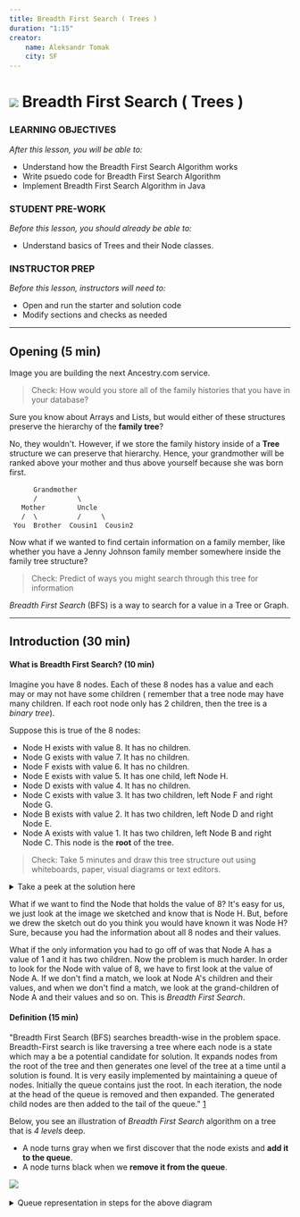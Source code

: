```yaml
---
title: Breadth First Search ( Trees )
duration: "1:15"
creator:
    name: Aleksandr Tomak
    city: SF
---
```



# ![](https://ga-dash.s3.amazonaws.com/production/assets/logo-9f88ae6c9c3871690e33280fcf557f33.png) Breadth First Search ( Trees )


### LEARNING OBJECTIVES
*After this lesson, you will be able to:*
- Understand how the Breadth First Search Algorithm works
- Write psuedo code for Breadth First Search Algorithm
- Implement Breadth First Search Algorithm in Java

### STUDENT PRE-WORK

*Before this lesson, you should already be able to:*
- Understand basics of Trees and their Node classes.


### INSTRUCTOR PREP

*Before this lesson, instructors will need to:*
- Open and run the starter and solution code
- Modify sections and checks as needed

---
<a name="opening"></a>
## Opening (5 min)

Image you are building the next Ancestry.com service. 

> Check: How would you store all of the family histories that you have in your database? 

Sure you know about Arrays and Lists, but would either of these structures preserve the hierarchy of the **family tree**? 

No, they wouldn't. However, if we store the family history inside of a **Tree** structure we can preserve that hierarchy. Hence, your grandmother will be ranked above your mother and thus above yourself because she was born first.
```
      Grandmother
      /          \ 
   Mother        Uncle
   /  \          /     \
 You  Brother  Cousin1  Cousin2
 ```

Now what if we wanted to find certain information on a family member, like whether you have a Jenny Johnson family member somewhere inside the family tree structure?

> Check: Predict of ways you might search through this tree for information

*Breadth First Search* (BFS) is a way to search for a value in a Tree or Graph.

---
<a name="intro"></a>
## Introduction (30 min)

#### What is Breadth First Search? (10 min)

Imagine you have 8 nodes. Each of these 8 nodes has a value and each may or may not have some children ( remember that a tree node may have many children. If each root node only has 2 children, then the tree is a *binary tree*). 

Suppose this is true of the 8 nodes:
- Node H exists with value 8. It has no children.
- Node G exists with value 7. It has no children.
- Node F exists with value 6. It has no children.
- Node E exists with value 5. It has one child, left Node H.
- Node D exists with value 4. It has no children.
- Node C exists with value 3. It has two children, left Node F and right Node G.
- Node B exists with value 2. It has two children, left Node D and right Node E.
- Node A exists with value 1. It has two children, left Node B and right Node C. This node is the **root** of the tree.

> Check: Take 5 minutes and draw this tree structure out using whiteboards, paper, visual diagrams or text editors.

<details>
   <summary>Take a peek at the solution here</summary>
   ![](tree_solution.jpg)   
</details>

What if we want to find the Node that holds the value of 8? It's easy for us, we just look at the image we sketched and know that is Node H. But, before we drew the sketch out do you think you would have known it was Node H? Sure, because you had the information about all 8 nodes and their values. 

What if the only information you had to go off of was that Node A has a value of 1 and it has two children. Now the problem is much harder. In order to look for the Node with value of 8, we have to first look at the value of Node A. If we don't find a match, we look at Node A's children and their values, and when we don't find a match, we look at the grand-children of Node A and their values and so on. This is *Breadth First Search*. 

#### Definition (15 min)

"Breadth First Search (BFS) searches breadth-wise in the problem space. Breadth-First search is like traversing a tree where each node is a state which may a be a potential candidate for solution. It expands nodes from the root of the tree and then generates one level of the tree at a time until a solution is found. It is very easily implemented by maintaining a queue of nodes. Initially the queue contains just the root. In each iteration, the node at the head of the queue is removed and then expanded. The generated child nodes are then added to the tail of the queue." [1](http://intelligence.worldofcomputing.net/ai-search/breadth-first-search.html#.V6kLjpMrJXg)

Below, you see an illustration of *Breadth First Search* algorithm on a tree that is *4 levels* deep.
* A node turns gray when we first discover that the node exists and **add it to the queue**.
* A node turns black when we **remove it from the queue**. 

![](https://camo.githubusercontent.com/2f57e6239884a1a03402912f13c49555dec76d06/68747470733a2f2f75706c6f61642e77696b696d656469612e6f72672f77696b6970656469612f636f6d6d6f6e732f342f34362f416e696d617465645f4246532e676966)

<details>
   <summary>Queue representation in steps for the above diagram</summary>
```java
// Assume that a new queue is created and that `Node a` is provided as the root ( following the above example )
Step 0.  Queue q = new Queue(); // New queue is created before we traverse the tree.
Step 0.  int seekValue = 8;     // Value to find
Step 0.  Node a;                // Provided root 

Step 1.  Status of queue: [ A ] - q.enqueue(a); // Root `Node a` is added to queue. 
Step 2.  Status of queue: [   ] - q.dequeue(); // Remove first element of queue, aka the root node `a`. 
Step 3.  Status of queue: [   ] - Check value of `Node a`, it does not match seekValue of 8. 

Step 4.  Status of queue: [ B ] - q.enqueue(a.leftChild()) // Add left child of node `a` to queue. 
Step 5.  Status of queue: [ B, C ] - q.enqueue(a.rightChild()) // Add right child of node `a` to queue. 
Step 6.  Status of queue: [ C ] - q.dequeue(); // Remove node b from queue so we can check its value. 
Step 7.  Status of queue: [ C ] - Check value of `Node b`, it does not match seekValue of 8. 

Step 8.  Status of queue: [ C, D ] - q.enqueue(b.leftChild()) // Add left child of node `b` to queue. 
Step 9.  Status of queue: [ C, D, E ] - q.enqueue(b.rightChild()) // Add right child of node `b` to queue. 
Step 10. Status of queue: [ D, E ] - q.dequeue(); // Remove node `c` from queue so we can check its value. 
Step 11. Status of queue: [ D, E ] - Check value of `Node c`, it does not match seekValue of 8. 

Step 12. Status of queue: [ D, E, F ] - q.enqueue(c.leftChild()) // Add left child of node `c` to queue. 
Step 13. Status of queue: [ D, E, F, G ] - q.enqueue(c.rightChild()) // Add right child of node `c` to queue. 
Step 14. Status of queue: [ E, F, G ] - q.dequeue(); // Remove node `d` from queue so we can check its value. 
Step 15. Status of queue: [ E, F, G ] - Check value of `Node d`, it does not match seekValue of 8. 

Step 17. Status of queue: [ F, G ] - q.dequeue(); // Node `d` has no children to add. Remove next node `e` from queue. 
Step 18. Status of queue: [ F, G ] - Check value of `Node e`, it does not match seekValue of 8. 

Step 19. Status of queue: [ F, G, H ] - q.enqueue(e.leftChild()) // Add left child of node `e` to queue. 
Step 20. Status of queue: [ F, G, H ] - `Node e` has no right child skip adding the right child to queue.
Step 21. Status of queue: [ G, H ] - q.dequeue(); // Remove node `f` from queue so we can check its value. 
Step 22. Status of queue: [ G, H ] - Check value of `Node f`, it does not match seekValue of 8. 

Step 23. Status of queue: [ H ] - q.dequeue(); // Node 'f' has no children to add. Remove next node 'g' from the queue. 
Step 24. Status of queue: [ H ] - Check value of `Node g`, it does not match seekValue of 8. 

Step 23. Status of queue: [   ] - q.dequeue(); // Node 'g' has no children to add. Remove next node 'h' from the queue. 
Step 24. Status of queue: [   ] - Check value of `Node h`, it matches seekValue of 8! . Return node `h` as the answer.

```
</details>


#### Pros and Cons (5 min)

> Check: As a group, discuss any advatages or disadvantages you can think of to this searching approach.

**Pros**: Advantages of Breadth First Search
- BFS will never get trapped exploring the useless path forever.
- If there is a solution, BFS will definitely find it out.
- If there are more one solutions then BFS will find the solution that requires least number of steps.

**Cons**: Disadvantages of Breadth First Search
- Each level of the tree must be saved in a queue in order to generate the next level. As a result, BFS is severely space-bound in practice and will eventually exhaust the memory available on computers if the solution is at the bottom of a very large tree.
- The further a solution is from the root, the longer the algorith takes to find it. 


---
<a name="grp-practice"></a>
## Exercises: Breadth First Tree Search (25 min)

1. In English, describe how you would use breadth first search to find any node with a given value. Your algorithm should assume you have a tree data structure and that you can access each node's value and its array of children (do not assume it's a binary tree which has only 2 children). You can assume you're given a target value to find.

2. On the whiteboard, pseudocode a breadth first search method. Assume you have a tree data structure that allows the following operations on all nodes:
      * `node.getValue()` returns the value of the node
      * `node.getChildren()` returns an `ArrayList<Node>` of size zero or more ( if size is always 2, then its a binary tree ).
      * You are given the tree root node as `Node root` parameter into your search method.

3. In English, describe how you would modify your breadth first search function to work on a binary search tree. Remember, a *Binary Search Tree* is a tree where all the children to the left of the parent hold a lower value than the parent while all the children to the right hold a greater value.

      <details>
      <summary>Binary Search Tree Illustration with a root node that has value of 4</summary>
      ```
            4
           / \
         2     6
        / \   / \
       1   3 5   7
      ```
      </details>

---
<a name="ind-practice"></a>
## Independent Practice (20 min)

You will be writing the algorithm for *Breadth First Search*.

Open the [starter code](starter-code/) inside **IntelliJ**. Inside the `BinaryTree.java` you will find the `findValueUsingBfs()` method. Your job is to complete this method so that when the program runs, it will find
the node with `seekValue = 8` ( defined in `Main.java`. Try changing the `seekValue` to verify the algorithm you 
wrote alctually works.

You can reference the [solution code](solution-code/) to check your answer.

---
<a name="ind-practice"></a>
## Conclusion (5 min)

*Breadth First Search* is an easy way ( in terms of implementation ) to search over trees for a certain value. You can also run this algorithm over a *Graph*.

* What are the pros of BFS?
* What are the cons of BFS?

Tomorrow, we will learn about *Depth First Search*, another way of searching a tree structure. It too has its pros and cons but it shines where the BFS does not.
